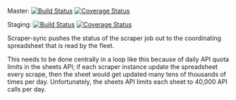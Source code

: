 Master: [![Build Status](https://travis-ci.org/m-lab/scraper-sync.svg?branch=master)](https://travis-ci.org/m-lab/scraper-sync)
[![Coverage Status](https://coveralls.io/repos/github/m-lab/scraper-sync/badge.svg?branch=master)](https://coveralls.io/github/m-lab/scraper-sync?branch=master)

Staging: [![Build Status](https://travis-ci.org/m-lab/scraper-sync.svg?branch=staging)](https://travis-ci.org/m-lab/scraper-sync)
[![Coverage Status](https://coveralls.io/repos/github/m-lab/scraper-sync/badge.svg?branch=staging)](https://coveralls.io/github/m-lab/scraper-sync?branch=staging)

Scraper-sync pushes the status of the scraper job out to the coordinating
spreadsheet that is read by the fleet.

This needs to be done centrally in a loop like this because of daily API quota
limits in the sheets API; if each scraper instance update the spreadsheet every
scrape, then the sheet would get updated many tens of thousands of times per
day.  Unfortunately, the sheets API limits each sheet to 40,000 API calls per
day.
